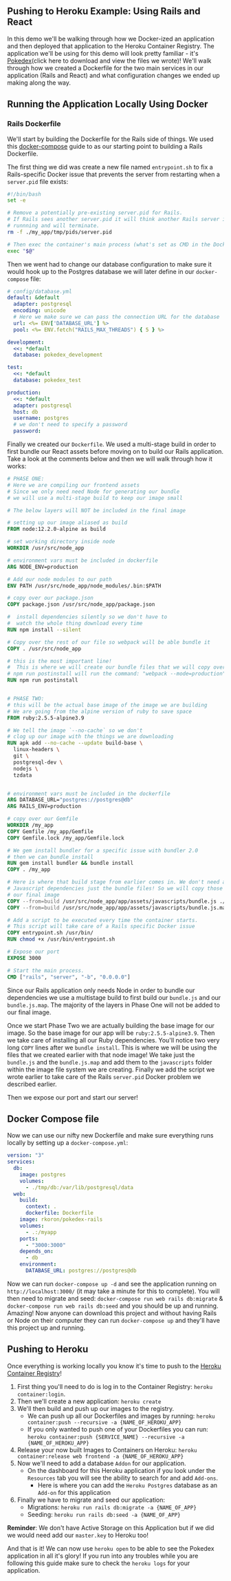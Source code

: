 ## Pushing to Heroku Example: Using Rails and React

In this demo we'll be walking through how we Docker-ized an application and then
deployed that application to the Heroku Container Registry. The application
we'll be using for this demo will look pretty familiar - it's
[Pokedex][pokedex](click here to download and view the files we wrote)! We'll
walk through how we created a Dockerfile for the two main services in our
application (Rails and React) and what configuration changes we ended up making
along the way.

[pokedex]:
  https://appacademy-open-assets.s3-us-west-1.amazonaws.com/Docker/demos/pushing_to_heroku/pokedex.zip

## Running the Application Locally Using Docker

### Rails Dockerfile

We'll start by building the Dockerfile for the Rails side of things. We used
this [docker-compose][docker-c] guide to as our starting point to building a
Rails Dockerfile.

The first thing we did was create a new file named `entrypoint.sh` to fix a
Rails-specific Docker issue that prevents the server from restarting when a
`server.pid` file exists:

```sh
#!/bin/bash
set -e

# Remove a potentially pre-existing server.pid for Rails.
# If Rails sees another server.pid it will think another Rails server is already
# runnning and will terminate.
rm -f ./my_app/tmp/pids/server.pid

# Then exec the container's main process (what's set as CMD in the Dockerfile).
exec "$@"
```

Then we went had to change our database configuration to make sure it would hook
up to the Postgres database we will later define in our `docker-compose` file:

```yml
# config/database.yml
default: &default
  adapter: postgresql
  encoding: unicode
  # Here we make sure we can pass the connection URL for the database
  url: <%= ENV['DATABASE_URL'] %>
  pool: <%= ENV.fetch("RAILS_MAX_THREADS") { 5 } %>

development:
  <<: *default
  database: pokedex_development

test:
  <<: *default
  database: pokedex_test

production:
  <<: *default
  adapter: postgresql
  host: db
  username: postgres
  # we don't need to specify a password
  password:
```

Finally we created our `Dockerfile`. We used a multi-stage build in order to
first bundle our React assets before moving on to build our Rails application.
Take a look at the comments below and then we will walk through how it works:

```dockerfile
# PHASE ONE:
# Here we are compiling our frontend assets
# Since we only need need Node for generating our bundle
# we will use a multi-stage build to keep our image small

# The below layers will NOT be included in the final image

# setting up our image aliased as build
FROM node:12.2.0-alpine as build

# set working directory inside node
WORKDIR /usr/src/node_app

# environment vars must be included in dockerfile
ARG NODE_ENV=production

# Add our node modules to our path
ENV PATH /usr/src/node_app/node_modules/.bin:$PATH

# copy over our package.json
COPY package.json /usr/src/node_app/package.json

#  install dependencies silently so we don't have to
#  watch the whole thing download every time
RUN npm install --silent

# Copy over the rest of our file so webpack will be able bundle it
COPY . /usr/src/node_app

# this is the most important line!
#  This is where we will create our bundle files that we will copy over later!
# npm run postinstall will run the command: "webpack --mode=production"
RUN npm run postinstall


# PHASE TWO:
# this will be the actual base image of the image we are building
# We are going from the alpine version of ruby to save space
FROM ruby:2.5.5-alpine3.9

# We tell the image `--no-cache` so we don't
# clog up our image with the things we are downloading
RUN apk add --no-cache --update build-base \
  linux-headers \
  git \
  postgresql-dev \
  nodejs \
  tzdata


# environment vars must be included in the dockerfile
ARG DATABASE_URL="postgres://postgres@db"
ARG RAILS_ENV=production

# copy over our Gemfile
WORKDIR /my_app
COPY Gemfile /my_app/Gemfile
COPY Gemfile.lock /my_app/Gemfile.lock

# We gem install bundler for a specific issue with bundler 2.0
# then we can bundle install
RUN gem install bundler && bundle install
COPY . /my_app

# Here is where that build stage from earlier comes in. We don't need all the
# Javascript dependencies just the bundle files! So we will copy those over into
# our final image
COPY --from=build /usr/src/node_app/app/assets/javascripts/bundle.js ./app/assets/javascripts/
COPY --from=build /usr/src/node_app/app/assets/javascripts/bundle.js.map ./app/assets/javascripts/

# Add a script to be executed every time the container starts.
# This script will take care of a Rails specific Docker issue
COPY entrypoint.sh /usr/bin/
RUN chmod +x /usr/bin/entrypoint.sh

# Expose our port
EXPOSE 3000

# Start the main process.
CMD ["rails", "server", "-b", "0.0.0.0"]
```

Since our Rails application only needs Node in order to bundle our dependencies
we use a multistage build to first build our `bundle.js` and our
`bundle.js.map`. The majority of the layers in Phase One will not be added to
our final image.

Once we start Phase Two we are actually building the base image for our image.
So the base image for our app will be `ruby:2.5.5-alpine3.9`. Then we take care
of installing all our Ruby dependencies. You'll notice two very long `COPY`
lines after we `bundle install`. This is where we will be using the files that
we created earlier with that node image! We take just the `bundle.js` and the
`bundle.js.map` and add them to the `javascripts` folder within the image file
system we are creating. Finally we add the script we wrote earlier to take care
of the Rails `server.pid` Docker problem we described earlier.

Then we expose our port and start our server!

## Docker Compose file

Now we can use our nifty new Dockerfile and make sure everything runs locally by
setting up a `docker-compose.yml`:

```yml
version: "3"
services:
  db:
    image: postgres
    volumes:
      - ./tmp/db:/var/lib/postgresql/data
  web:
    build:
      context: .
      dockerfile: Dockerfile
    image: rkoron/pokedex-rails
    volumes:
      - .:/myapp
    ports:
      - "3000:3000"
    depends_on:
      - db
    environment:
      DATABASE_URL: postgres://postgres@db
```

Now we can run `docker-compose up -d` and see the application running on
`http://localhost:3000/` (it may take a minute for this to complete). You will
then need to migrate and seed: `docker-compose run web rails db:migrate` &
`docker-compose run web rails db:seed` and you should be up and running.
Amazing! Now anyone can download this project and without having Rails or Node
on their computer they can run `docker-compose up` and they'll have this project
up and running.

[docker-c]: https://docs.docker.com/compose/rails/

## Pushing to Heroku

Once everything is working locally you know it's time to push to the [Heroku
Container Registry][register]!

1. First thing you'll need to do is log in to the Container Registry:
   `heroku container:login`.
2. Then we'll create a new application: `heroku create`
3. We'll then build and push up our images to the registry.
   - We can push up all our Dockerfiles and images by running:
     `heroku container:push --recursive -a {NAME_OF_HEROKU_APP}`
   - If you only wanted to push one of your Dockerfiles you can run:
     `heroku container:push {SERVICE_NAME} --recursive -a {NAME_OF_HEROKU_APP}`
4. Release your now built Images to Containers on Heroku:
   `heroku container:release web frontend -a {NAME_OF_HEROKU_APP}`
5. Now we'll need to add a database `Addon` for our application.
   - On the dashboard for this Heroku application if you look under the
     `Resources` tab you will see the ability to search for and add `Add-ons`.
     - Here is where you can add the `Heroku Postgres` database as an `Add-on`
       for this application
6. Finally we have to migrate and seed our application:
   - Migrations: `heroku run rails db:migrate -a {NAME_OF_APP}`
   - Seeding: `heroku run rails db:seed -a {NAME_OF_APP}`

**Reminder**: We don't have Active Storage on this Application but if we did we
would need add our `master.key` to Heroku too!

And that is it! We can now use `heroku open` to be able to see the Pokedex
application in all it's glory! If you run into any troubles while you are
following this guide make sure to check the `heroku logs` for your application.

[register]: https://devcenter.heroku.com/articles/container-registry-and-runtime
